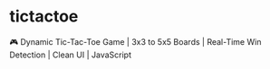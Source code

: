 # tictactoe
🎮 Dynamic Tic-Tac-Toe Game | 3x3 to 5x5 Boards | Real-Time Win Detection | Clean UI | JavaScript
